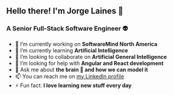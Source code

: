 ## Hello there! I'm Jorge Laines 👋

### A Senior Full-Stack Software Engineer :alien:

- 🔭 I’m currently working on **SoftwareMind North America**
- :paw_prints: I’m currently learning **Artificial Intelligence**
- 👯 I’m looking to collaborate on **Artificial General Intelligence**
- 🤔 I’m looking for help with **Angular and React development**
- 💬 Ask me about **the brain 🧠 and how we can model it**
- 📫 You can reach me on [my LinkedIn profile](https://www.linkedin.com/in/jorgelaines/)
- ⚡ Fun fact: **I love learning new stuff every day**

